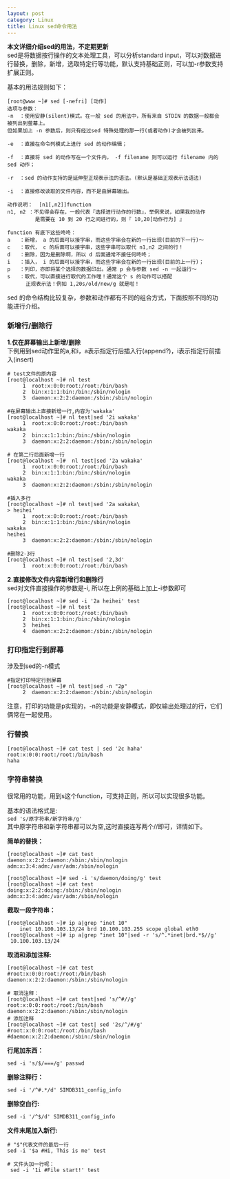 ```yaml
---
layout: post
category: Linux
title: Linux sed命令用法
---
```


**本文详细介绍sed的用法，不定期更新**  
sed是将数据按行操作的文本处理工具，可以分析standard input，可以对数据进行替换，删除，新增，选取特定行等功能，默认支持基础正则，可以加-r参数支持扩展正则。  

基本的用法规则如下：
```shell
[root@www ~]# sed [-nefri] [动作]
选项与参数：
-n  ：使用安静(silent)模式。在一般 sed 的用法中，所有来自 STDIN 的数据一般都会被列出到萤幕上。   
但如果加上 -n 参数后，则只有经过sed 特殊处理的那一行(或者动作)才会被列出来。

-e  ：直接在命令列模式上进行 sed 的动作编辑；

-f  ：直接将 sed 的动作写在一个文件内， -f filename 则可以运行 filename 内的 
sed 动作；

-r  ：sed 的动作支持的是延伸型正规表示法的语法。(默认是基础正规表示法语法)

-i  ：直接修改读取的文件内容，而不是由屏幕输出。

动作说明：  [n1[,n2]]function
n1, n2 ：不见得会存在，一般代表『选择进行动作的行数』，举例来说，如果我的动作
         是需要在 10 到 20 行之间进行的，则『 10,20[动作行为] 』

function 有底下这些咚咚：
a   ：新增， a 的后面可以接字串，而这些字串会在新的一行出现(目前的下一行)～
c   ：取代， c 的后面可以接字串，这些字串可以取代 n1,n2 之间的行！
d   ：删除，因为是删除啊，所以 d 后面通常不接任何咚咚；
i   ：插入， i 的后面可以接字串，而这些字串会在新的一行出现(目前的上一行)；
p   ：列印，亦即将某个选择的数据印出。通常 p 会与参数 sed -n 一起运行～
s   ：取代，可以直接进行取代的工作哩！通常这个 s 的动作可以搭配
      正规表示法！例如 1,20s/old/new/g 就是啦！

```

sed 的命令结构比较复杂，参数和动作都有不同的组合方式，下面按照不同的功能进行介绍。
### 新增行/删除行
**1.仅在屏幕输出上新增/删除**  
下例用到sed动作里的a,和i，a表示指定行后插入行(append?)，i表示指定行前插入(insert)
```shell
# test文件的原内容
[root@localhost ~]# nl test 
     1  root:x:0:0:root:/root:/bin/bash
     2  bin:x:1:1:bin:/bin:/sbin/nologin
     3  daemon:x:2:2:daemon:/sbin:/sbin/nologin

#在屏幕输出上直接新增一行,内容为'wakaka'
[root@localhost ~]# nl test|sed '2i wakaka'
     1  root:x:0:0:root:/root:/bin/bash
wakaka
     2  bin:x:1:1:bin:/bin:/sbin/nologin
     3  daemon:x:2:2:daemon:/sbin:/sbin/nologin

# 在第二行后面新增一行
[root@localhost ~]#  nl test|sed '2a wakaka'
     1  root:x:0:0:root:/root:/bin/bash
     2  bin:x:1:1:bin:/bin:/sbin/nologin
wakaka
     3  daemon:x:2:2:daemon:/sbin:/sbin/nologin

#插入多行
[root@localhost ~]# nl test|sed '2a wakaka\
> heihei'
     1  root:x:0:0:root:/root:/bin/bash
     2  bin:x:1:1:bin:/bin:/sbin/nologin
wakaka
heihei
     3  daemon:x:2:2:daemon:/sbin:/sbin/nologin

#删除2-3行
[root@localhost ~]# nl test|sed '2,3d'
     1  root:x:0:0:root:/root:/bin/bash
```
**2.直接修改文件内容新增行和删除行**    
sed对文件直接操作的参数是-i, 所以在上例的基础上加上-i参数即可
```shell
[root@localhost ~]# sed -i '2a heihei' test
[root@localhost ~]# nl test
     1  root:x:0:0:root:/root:/bin/bash
     2  bin:x:1:1:bin:/bin:/sbin/nologin
     3  heihei
     4  daemon:x:2:2:daemon:/sbin:/sbin/nologin
```
### 打印指定行到屏幕 
涉及到sed的-n模式
```shell
#指定打印特定行到屏幕
[root@localhost ~]# nl test|sed -n "2p"
     2  daemon:x:2:2:daemon:/sbin:/sbin/nologin
```
注意，打印的功能是p实现的，-n的功能是安静模式，即仅输出处理过的行，它们俩常在一起使用。

### 行替换

```shell
[root@localhost ~]# cat test | sed '2c haha'
root:x:0:0:root:/root:/bin/bash
haha
```

### 字符串替换
很常用的功能，用到s这个function，可支持正则，所以可以实现很多功能。   

基本的语法格式是:     
`sed 's/原字符串/新字符串/g'`     
其中原字符串和新字符串都可以为空,这时直接连写两个//即可，详情如下。  

**简单的替换：**
```shell
[root@localhost ~]# cat test 
daemon:x:2:2:daemon:/sbin:/sbin/nologin
adm:x:3:4:adm:/var/adm:/sbin/nologin

[root@localhost ~]# sed -i 's/daemon/doing/g' test
[root@localhost ~]# cat test 
doing:x:2:2:doing:/sbin:/sbin/nologin
adm:x:3:4:adm:/var/adm:/sbin/nologin
```

**截取一段字符串：**
```shell
[root@localhost ~]# ip a|grep "inet 10"
    inet 10.100.103.13/24 brd 10.100.103.255 scope global eth0
[root@localhost ~]# ip a|grep "inet 10"|sed -r 's/^.*inet|brd.*$//g'
 10.100.103.13/24 
```

**取消和添加注释:**  
```shell
[root@localhost ~]# cat test
#root:x:0:0:root:/root:/bin/bash
daemon:x:2:2:daemon:/sbin:/sbin/nologin

# 取消注释：
[root@localhost ~]# cat test|sed 's/^#//g'
root:x:0:0:root:/root:/bin/bash
daemon:x:2:2:daemon:/sbin:/sbin/nologin
# 添加注释
[root@localhost ~]# cat test| sed '2s/^/#/g'
#root:x:0:0:root:/root:/bin/bash
#daemon:x:2:2:daemon:/sbin:/sbin/nologin
```

**行尾加东西：**  
```shell
sed -i 's/$/===/g' passwd
```

**删除注释行：**  
```shell
sed -i '/^#.*/d' SIMDB311_config_info
```

**删除空白行:**   
```shell
sed -i '/^$/d' SIMDB311_config_info
```

**文件末尾加入新行:**  
```shell
# "$"代表文件的最后一行
sed -i '$a #Hi, This is me' test

# 文件头加一行呢：
 sed -i '1i #File start!' test
```
